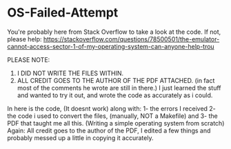 # OS-Failed-Attempt
You're probably here from Stack Overflow to take a look at the code.
If not, please help: https://stackoverflow.com/questions/78500501/the-emulator-cannot-access-sector-1-of-my-operating-system-can-anyone-help-trou

PLEASE NOTE: 
1) I DID NOT WRITE THE FILES WITHIN. 
2) ALL CREDIT GOES TO THE AUTHOR OF THE PDF ATTACHED. (in fact most of the comments he wrote are still in there.) I just learned the stuff and wanted to try it out, and wrote the code as accurately as i could.

In here is the code, (It doesnt work) along with:
1- the errors I received
2- the code i used to convert the files, (manually, NOT a Makefile) and 
3- the PDF that taught me all this. (Writing a simple operating system from scratch)
Again: All credit goes to the author of the PDF, I edited a few things and probably messed up a little in copying it accurately.
